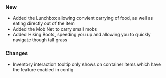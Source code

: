 ### New

- Added the Lunchbox allowing convient carrying of food, as well as eating directly out of the item
- Added the Mob Net to carry small mobs
- Added Hiking Boots, speeding you up and allowing you to quickly navigate though tall grass

### Changes

- Inventory interaction tooltip only shows on container items which have the feature enabled in config
